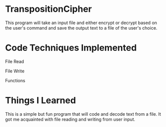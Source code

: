 # TranspositionCipher
This program will take an input file and either encrypt or decrypt based on the user's command and save the output text to a file of the user's choice.

# Code Techniques Implemented
File Read

File Write

Functions

# Things I Learned
This is a simple but fun program that will code and decode text from a file. It got me acquainted with file reading and writing from user input.
